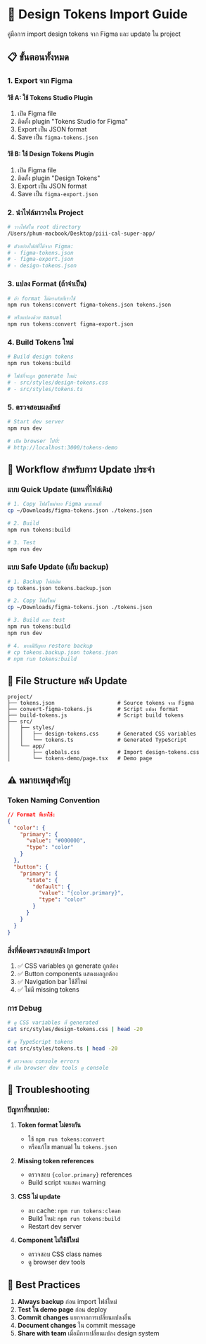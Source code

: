 # 🎨 Design Tokens Import Guide

คู่มือการ import design tokens จาก Figma และ update ใน project

## 📋 ขั้นตอนทั้งหมด

### 1. Export จาก Figma

#### วิธี A: ใช้ Tokens Studio Plugin
1. เปิด Figma file
2. ติดตั้ง plugin "Tokens Studio for Figma"
3. Export เป็น JSON format
4. Save เป็น `figma-tokens.json`

#### วิธี B: ใช้ Design Tokens Plugin  
1. เปิด Figma file
2. ติดตั้ง plugin "Design Tokens"
3. Export เป็น JSON format
4. Save เป็น `figma-export.json`

### 2. นำไฟล์มาวางใน Project

```bash
# วางไฟล์ใน root directory
/Users/phum-macbook/Desktop/piii-cal-super-app/

# ตัวอย่างไฟล์ที่ได้จาก Figma:
# - figma-tokens.json
# - figma-export.json  
# - design-tokens.json
```

### 3. แปลง Format (ถ้าจำเป็น)

```bash
# ถ้า format ไม่ตรงกับที่เราใช้
npm run tokens:convert figma-tokens.json tokens.json

# หรือแปลงด้วย manual
npm run tokens:convert figma-export.json
```

### 4. Build Tokens ใหม่

```bash
# Build design tokens
npm run tokens:build

# ไฟล์ที่จะถูก generate ใหม่:
# - src/styles/design-tokens.css
# - src/styles/tokens.ts
```

### 5. ตรวจสอบผลลัพธ์

```bash
# Start dev server
npm run dev

# เปิด browser ไปที่:
# http://localhost:3000/tokens-demo
```

## 🔄 Workflow สำหรับการ Update ประจำ

### แบบ Quick Update (แทนที่ไฟล์เดิม)
```bash
# 1. Copy ไฟล์ใหม่จาก Figma มาแทนที่
cp ~/Downloads/figma-tokens.json ./tokens.json

# 2. Build
npm run tokens:build

# 3. Test
npm run dev
```

### แบบ Safe Update (เก็บ backup)
```bash
# 1. Backup ไฟล์เดิม
cp tokens.json tokens.backup.json

# 2. Copy ไฟล์ใหม่
cp ~/Downloads/figma-tokens.json ./tokens.json

# 3. Build และ test
npm run tokens:build
npm run dev

# 4. หากมีปัญหา restore backup
# cp tokens.backup.json tokens.json
# npm run tokens:build
```

## 📁 File Structure หลัง Update

```
project/
├── tokens.json                    # Source tokens จาก Figma
├── convert-figma-tokens.js        # Script แปลง format
├── build-tokens.js                # Script build tokens
├── src/
│   ├── styles/
│   │   ├── design-tokens.css      # Generated CSS variables
│   │   └── tokens.ts              # Generated TypeScript
│   └── app/
│       ├── globals.css            # Import design-tokens.css
│       └── tokens-demo/page.tsx   # Demo page
```

## ⚠️ หมายเหตุสำคัญ

### Token Naming Convention
```json
// Format ที่เราใช้:
{
  "color": {
    "primary": {
      "value": "#000000",
      "type": "color"
    }
  },
  "button": {
    "primary": {
      "state": {
        "default": {
          "value": "{color.primary}",
          "type": "color"
        }
      }
    }
  }
}
```

### สิ่งที่ต้องตรวจสอบหลัง Import
1. ✅ CSS variables ถูก generate ถูกต้อง
2. ✅ Button components แสดงผลถูกต้อง  
3. ✅ Navigation bar ใช้สีใหม่
4. ✅ ไม่มี missing tokens

### การ Debug
```bash
# ดู CSS variables ที่ generated
cat src/styles/design-tokens.css | head -20

# ดู TypeScript tokens
cat src/styles/tokens.ts | head -20

# ตรวจสอบ console errors
# เปิด browser dev tools ดู console
```

## 🚨 Troubleshooting

### ปัญหาที่พบบ่อย:

1. **Token format ไม่ตรงกัน**
   - ใช้ `npm run tokens:convert` 
   - หรือแก้ไข manual ใน `tokens.json`

2. **Missing token references**
   - ตรวจสอบ `{color.primary}` references
   - Build script จะแสดง warning

3. **CSS ไม่ update**
   - ลบ cache: `npm run tokens:clean`
   - Build ใหม่: `npm run tokens:build`
   - Restart dev server

4. **Component ไม่ใช้สีใหม่**
   - ตรวจสอบ CSS class names
   - ดู browser dev tools

## 📝 Best Practices

1. **Always backup** ก่อน import ไฟล์ใหม่
2. **Test ใน demo page** ก่อน deploy
3. **Commit changes** แยกจากการเปลี่ยนแปลงอื่น
4. **Document changes** ใน commit message
5. **Share with team** เมื่อมีการเปลี่ยนแปลง design system
